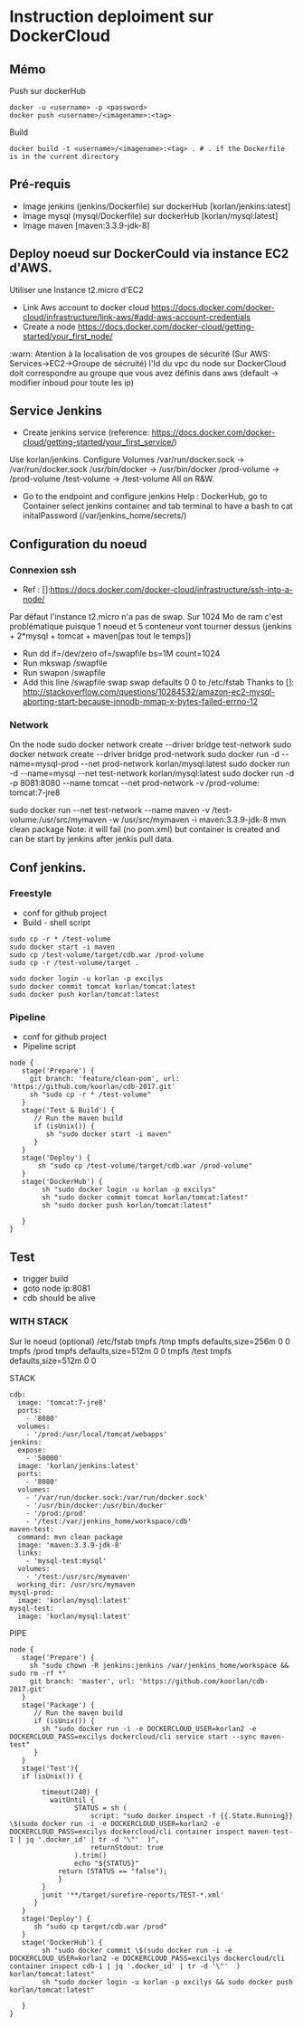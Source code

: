 # Instruction deploiment sur DockerCloud

## Mémo

Push sur dockerHub
```
docker -u <username> -p <password>
docker push <username>/<imagename>:<tag>
```

Build
```
docker build -t <username>/<imagename>:<tag> . # . if the Dockerfile is in the current directory
```

## Pré-requis

* Image jenkins (jenkins/Dockerfile) sur dockerHub [korlan/jenkins:latest]
* Image mysql (mysql/Dockerfile) sur dockerHub [korlan/mysql:latest]
* Image maven [maven:3.3.9-jdk-8]

## Deploy noeud sur DockerCould via instance EC2 d'AWS.

Utiliser une Instance t2.micro d'EC2
* Link Aws account to docker cloud https://docs.docker.com/docker-cloud/infrastructure/link-aws/#add-aws-account-credentials
* Create a node https://docs.docker.com/docker-cloud/getting-started/your_first_node/

:warn: Atention à la localisation de vos groupes de sécurité (Sur AWS: Services->EC2->Groupe de sécruité) l'Id du vpc du node sur DockerCloud doit correspondre au groupe que vous avez définis dans aws (default -> modifier inboud pour toute les ip)

## Service Jenkins
* Create jenkins service (reference: https://docs.docker.com/docker-cloud/getting-started/your_first_service/)

Use korlan/jenkins.
Configure Volumes
/var/run/docker.sock -> /var/run/docker.sock
/usr/bin/docker -> /usr/bin/docker
/prod-volume -> /prod-volume
/test-volume -> /test-volume
All on R&W.

* Go to the endpoint and configure jenkins
Help : DockerHub, go to Container select jenkins container and tab terminal to have a bash to cat initalPassword (/var/jenkins_home/secrets/)

## Configuration du noeud

### Connexion ssh
 *  Ref : []:https://docs.docker.com/docker-cloud/infrastructure/ssh-into-a-node/

Par défaut l'instance t2.micro n'a pas de swap. Sur 1024 Mo de ram c'est problématique puisque 1 noeud et 5 conteneur vont tourner dessus (jenkins + 2*mysql + tomcat + maven[pas tout le temps])

* Run dd if=/dev/zero of=/swapfile bs=1M count=1024
* Run mkswap /swapfile
* Run swapon /swapfile
* Add this line /swapfile swap swap defaults 0 0 to /etc/fstab
 Thanks to []: http://stackoverflow.com/questions/10284532/amazon-ec2-mysql-aborting-start-because-innodb-mmap-x-bytes-failed-errno-12

### Network
On the node
sudo docker network create --driver bridge test-network
sudo docker network create --driver bridge prod-network
sudo docker run -d --name=mysql-prod --net prod-network korlan/mysql:latest
sudo docker run -d --name=mysql --net test-network korlan/mysql:latest
sudo docker run -d -p 8081:8080 --name tomcat --net prod-network -v /prod-volume:  tomcat:7-jre8

sudo docker run --net test-network --name maven -v /test-volume:/usr/src/mymaven -w /usr/src/mymaven -i maven:3.3.9-jdk-8 mvn clean package
Note: it will fail (no pom.xml) but container is created and can be start by jenkins after jenkis pull data.

## Conf jenkins.

### Freestyle
* conf for github project
* Build - shell script

```
sudo cp -r * /test-volume
sudo docker start -i maven
sudo cp /test-volume/target/cdb.war /prod-volume
sudo cp -r /test-volume/target .

sudo docker login -u korlan -p excilys
sudo docker commit tomcat korlan/tomcat:latest
sudo docker push korlan/tomcat:latest
```


### Pipeline
* conf for github project
* Pipeline script
```
node {
   stage('Prepare') {
     git branch: 'feature/clean-pom', url: 'https://github.com/koorlan/cdb-2017.git'
     sh "sudo cp -r * /test-volume"
   }
   stage('Test & Build') {
      // Run the maven build
      if (isUnix()) {
         sh "sudo docker start -i maven"
      }
   }
   stage('Deploy') {
       sh "sudo cp /test-volume/target/cdb.war /prod-volume"
   }
   stage('DockerHub') {
        sh "sudo docker login -u korlan -p excilys"
        sh "sudo docker commit tomcat korlan/tomcat:latest"
        sh "sudo docker push korlan/tomcat:latest"

   }
}
```

## Test
* trigger build
* goto node ip:8081
* cdb should be alive

### WITH STACK

Sur le noeud (optional)
/etc/fstab
tmpfs /tmp tmpfs defaults,size=256m 0 0
tmpfs /prod tmpfs defaults,size=512m 0 0
tmpfs /test tmpfs defaults,size=512m 0 0


STACK
```
cdb:
  image: 'tomcat:7-jre8'
  ports:
    - '8080'
  volumes:
    - '/prod:/usr/local/tomcat/webapps'
jenkins:
  expose:
    - '50000'
  image: 'korlan/jenkins:latest'
  ports:
    - '8080'
  volumes:
    - '/var/run/docker.sock:/var/run/docker.sock'
    - '/usr/bin/docker:/usr/bin/docker'
    - '/prod:/prod'
    - '/test:/var/jenkins_home/workspace/cdb'
maven-test:
  command: mvn clean package
  image: 'maven:3.3.9-jdk-8'
  links:
    - 'mysql-test:mysql'
  volumes:
    - '/test:/usr/src/mymaven'
  working_dir: /usr/src/mymaven
mysql-prod:
  image: 'korlan/mysql:latest'
mysql-test:
  image: 'korlan/mysql:latest'

```

PIPE
```
node {
   stage('Prepare') {
     sh "sudo chown -R jenkins:jenkins /var/jenkins_home/workspace && sudo rm -rf *"
     git branch: 'master', url: 'https://github.com/koorlan/cdb-2017.git'
   }
   stage('Package') {
      // Run the maven build
      if (isUnix()) {
        sh "sudo docker run -i -e DOCKERCLOUD_USER=korlan2 -e DOCKERCLOUD_PASS=excilys dockercloud/cli service start --sync maven-test"
      }
   }
   stage('Test'){
   if (isUnix()) {

        timeout(240) {
          waitUntil {
                STATUS = sh (
                    script: "sudo docker inspect -f {{.State.Running}} \$(sudo docker run -i -e DOCKERCLOUD_USER=korlan2 -e DOCKERCLOUD_PASS=excilys dockercloud/cli container inspect maven-test-1 | jq '.docker_id' | tr -d '\"'  )",
                    returnStdout: true
                ).trim()
                echo "${STATUS}"
            return (STATUS == "false");
            }
        }
        junit '**/target/surefire-reports/TEST-*.xml'
      }
   }
   stage('Deploy') {
      sh "sudo cp target/cdb.war /prod"
   }
   stage('DockerHub') {
        sh "sudo docker commit \$(sudo docker run -i -e DOCKERCLOUD_USER=korlan2 -e DOCKERCLOUD_PASS=excilys dockercloud/cli container inspect cdb-1 | jq '.docker_id' | tr -d '\"'  ) korlan/tomcat:latest"
        sh "sudo docker login -u korlan -p excilys && sudo docker push korlan/tomcat:latest"

   }
}
```
